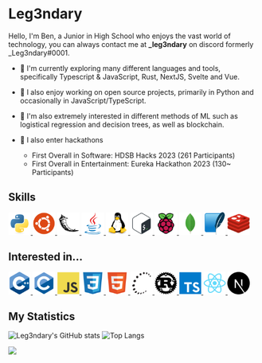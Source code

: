 # Leg3ndary

Hello, I'm Ben, a Junior in High School who enjoys the vast world of technology, you can always contact me at **\_leg3ndary** on discord formerly \_Leg3ndary#0001.

- 🔭 I'm currently exploring many different languages and tools, specifically Typescript & JavaScript, Rust, NextJS, Svelte and Vue.

- 🌱 I also enjoy working on open source projects, primarily in Python and occasionally in JavaScript/TypeScript.

- 🧩 I'm also extremely interested in different methods of ML such as logistical regression and decision trees, as well as blockchain.

- 🥇 I also enter hackathons
	- First Overall in Software: HDSB Hacks 2023 (261 Participants)
	- First Overall in Entertainment: Eureka Hackathon 2023 (130~ Participants)

## Skills

<p align="left">
    <a href="#">
		<img src="https://raw.githubusercontent.com/devicons/devicon/master/icons/python/python-original.svg"
			width="45" height="45" alt="Python" />
    </a>
    <a href="#">
		<img src="https://raw.githubusercontent.com/devicons/devicon/master/icons/ubuntu/ubuntu-plain.svg"
			width="45" height="45" alt="Ubuntu" />
    </a>
    <a href="#">
		<img src="https://raw.githubusercontent.com/devicons/devicon/master/icons/flask/flask-original.svg"
			width="45" height="45" alt="Flask" />
    </a>
    <a href="#">
		<img src="https://raw.githubusercontent.com/devicons/devicon/master/icons/java/java-original.svg"
			width="45" height="45" alt="Java" />
    </a>
    <a href="#">
		<img src="https://raw.githubusercontent.com/devicons/devicon/master/icons/linux/linux-original.svg"
			width="45" height="45" alt="Linux" />
    </a>
    <a href="#">
		<img src="https://raw.githubusercontent.com/devicons/devicon/master/icons/bash/bash-original.svg"
			width="45" height="45" alt="Bash" />
    </a>
	<a href="#">
		<img src="https://raw.githubusercontent.com/devicons/devicon/master/icons/raspberrypi/raspberrypi-original.svg"
			width="45" height="45" alt="RaspberryPi" />
    </a>
	<a href="#">
		<img src="https://raw.githubusercontent.com/devicons/devicon/master/icons/mongodb/mongodb-original.svg"
			width="45" height="45" alt="MongoDB" />
    </a>
	<a href="#">
		<img src="https://raw.githubusercontent.com/devicons/devicon/master/icons/sqlite/sqlite-original.svg"
			width="45" height="45" alt="Sqlite3" />
    </a>
	<a href="#">
		<img src="https://raw.githubusercontent.com/devicons/devicon/master/icons/redis/redis-original.svg"
			width="45" height="45" alt="Redis" />
    </a>
</p>


## Interested in...

<p align="left">
	<a href="#">
		<img src="https://raw.githubusercontent.com/devicons/devicon/master/icons/cplusplus/cplusplus-original.svg"
			width="45" height="45" alt="Cplusplus" />
    </a>
	<a href="#">
		<img src="https://raw.githubusercontent.com/devicons/devicon/master/icons/c/c-original.svg"
			width="45" height="45" alt="C" />
    </a>
	<a href="#">
		<img src="https://raw.githubusercontent.com/devicons/devicon/master/icons/javascript/javascript-original.svg"
			width="45" height="45" alt="JavaScript" />
    </a>
    <a href="#">
		<img src="https://raw.githubusercontent.com/devicons/devicon/master/icons/css3/css3-original.svg"
			width="45" height="45" alt="CSS" />
    </a>
    <a href="#">
		<img src="https://raw.githubusercontent.com/devicons/devicon/master/icons/html5/html5-original.svg"
			width="45" height="45" alt="HTML5" />
    </a>
    <a href="#">
		<img src="https://raw.githubusercontent.com/devicons/devicon/master/icons/ssh/ssh-original.svg"
			width="45" height="45" alt="SSH" />
    </a>
    <a href="#">
		<img src="https://raw.githubusercontent.com/devicons/devicon/master/icons/rust/rust-plain.svg"
			width="45" height="45" alt="Rust" />
    </a>
    <a href="#">
		<img src="https://raw.githubusercontent.com/devicons/devicon/master/icons/typescript/typescript-original.svg"
			width="45" height="45" alt="TypeScript" />
    </a>
    <a href="#">
		<img src="https://raw.githubusercontent.com/devicons/devicon/master/icons/react/react-original.svg"
			width="45" height="45" alt="React" />
    </a>
    <a href="#">
		<img src="https://raw.githubusercontent.com/devicons/devicon/master/icons/nextjs/nextjs-original.svg"
			width="45" height="45" alt="NextJS" />
    </a>
</p>

## My Statistics

![Leg3ndary's GitHub stats](https://github-readme-stats.vercel.app/api?username=leg3ndary&show_icons=true&theme=tokyonight)
![Top Langs](https://github-readme-stats.vercel.app/api/top-langs/?username=Leg3ndary&layout=compact&theme=tokyonight)

![](https://komarev.com/ghpvc/?username=Leg3ndary&color=blue)
